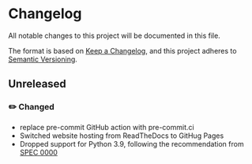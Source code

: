 # Changelog

All notable changes to this project will be documented in this file.

The format is based on [Keep a Changelog](https://keepachangelog.com/en/1.1.0/),
and this project adheres to [Semantic Versioning](https://semver.org/spec/v2.0.0.html).

## Unreleased

### ✏️ Changed
* replace pre-commit GitHub action with pre-commit.ci
* Switched website hosting from ReadTheDocs to GitHug Pages
* Dropped support for Python 3.9, following the recommendation from [SPEC 0000](https://scientific-python.org/specs/spec-0000/)
<!--
Below is an example for a release

## 0.0.1
Released on 2025-06-04
DOI: https://zenodo.org/records/148521
Contributors:
    * author1
    * author2

### 🚀 Added

- function `function2` for calculating something important.

### ✏️ Changed

- Changed the lower bounds on the pandas dependency from v1.5 to v1.2.

### ⚠️ Deprecated

- marked `function1` as deprecated, used the new `function2` instead.

### ❌ Removed

- removed the previously deprecated `function0`.

### 🐛 Fixed

- fixed a bug in `function1` which cause some error.

### 🛡️ Security

- removed a password from the code.

-->
